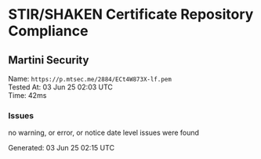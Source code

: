 # STIR/SHAKEN Certificate Repository Compliance

## Martini Security

Name: `https://p.mtsec.me/2884/ECt4W873X-lf.pem`\
Tested At: 03 Jun 25 02:03 UTC\
Time: 42ms

### Issues

no warning, or error, or notice date level issues were found

Generated: 03 Jun 25 02:15 UTC
